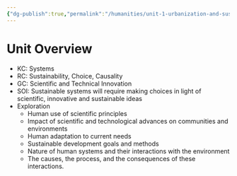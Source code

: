 ```yaml
---
{"dg-publish":true,"permalink":"/humanities/unit-1-urbanization-and-sustainability/1-unit-overview/","dgHomeLink":true,"dgPassFrontmatter":true}
---
```


# Unit Overview
- KC: Systems
- RC: Sustainability, Choice, Causality
- GC: Scientific and Technical Innovation
- SOI: Sustainable systems will require making choices in light of scientific, innovative and sustainable ideas
- Exploration
	- Human use of scientific principles
	- Impact of scientific and technological advances on communities and environments
	- Human adaptation to current needs
	- Sustainable development goals and methods
	- Nature of human systems and their interactions with the environment
	- The causes, the process, and the consequences of these interactions.
